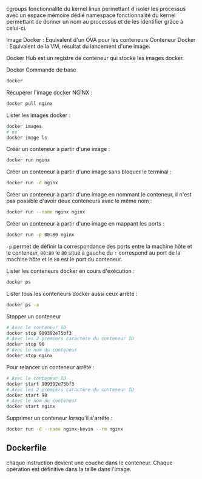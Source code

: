 cgroups fonctionnalité du kernel linux permettant d'isoler les processus avec un espace mémoire dédié
namespace fonctionnalité du kernel permettant de donner un nom au processus et de les identifier grâce à celui-ci.

Image Docker : Equivalent d'un OVA pour les conteneurs
Conteneur Docker : Equivalent de la VM, résultat du lancement d'une image.

Docker Hub est un registre de conteneur qui stocke les images docker.

Docker Commande de base
```bash
docker 
```

Récupérer l'image docker NGINX :
```bash
docker pull nginx
```

Lister les images docker :
```bash
docker images
# ou 
docker image ls
```

Créer un conteneur à partir d'une image :
```bash
docker run nginx
```

Créer un conteneur à partir d'une image sans bloquer le terminal :
```bash
docker run -d nginx
```

Créer un conteneur à partir d'une image en nommant le conteneur, il n'est pas possible d'avoir deux conteneurs avec le même nom :
```bash
docker run --name nginx nginx
```

Créer un conteneur à partir d'une image en mappant les ports :
```bash
docker run -p 80:80 nginx
```
`-p` permet de définir la correspondance des ports entre la machine hôte et le conteneur, `80:80` le `80` situé à gauche du `:` correspond au port de la machine hôte et le `80` est le port du conteneur.

Lister les conteneurs docker en cours d'exécution :
```bash
docker ps
```

Lister tous les conteneurs docker aussi ceux arrêté :
```bash
docker ps -a
```

Stopper un conteneur
```bash
# Avec le conteneur ID
docker stop 909392e75bf3
# Avec les 2 premiers caractère du conteneur ID
docker stop 90
# Avec le nom du conteneur
docker stop nginx
```

Pour relancer un conteneur arrêté : 
```bash
# Avec le conteneur ID
docker start 909392e75bf3
# Avec les 2 premiers caractère du conteneur ID
docker start 90
# Avec le nom du conteneur
docker start nginx
```

Supprimer un conteneur lorsqu'il s'arrête :
```bash
docker run -d --name nginx-kevin --rm nginx
```

## Dockerfile

chaque instruction devient une couche dans le conteneur. Chaque opération est définitive dans la taille dans l'image.